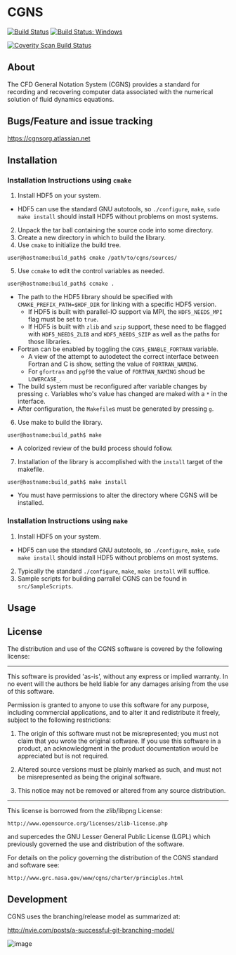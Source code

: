 # CGNS 
[![Build Status](https://travis-ci.org/CGNS/CGNS.svg?branch=develop)](https://travis-ci.org/CGNS/CGNS) 
[![Build Status: Windows](https://ci.appveyor.com/api/projects/status/jux83kxj0r234oy6?svg=true)](https://ci.appveyor.com/project/brtnfld/cgns)

<a href="https://scan.coverity.com/projects/cgns-cgns">
  <img alt="Coverity Scan Build Status"
       src="https://scan.coverity.com/projects/7923/badge.svg"/>
</a>

## About

The CFD General Notation System (CGNS) provides a standard for recording and recovering computer data associated with the numerical solution of fluid dynamics equations.

## Bugs/Feature and issue tracking

https://cgnsorg.atlassian.net

## Installation

### Installation Instructions using `cmake`

1. Install HDF5 on your system.
  - HDF5 can use the standard GNU autotools, so `./configure`, `make`, `sudo make install` should install HDF5 without problems on most systems.
2. Unpack the tar ball containing the source code into some directory.
3. Create a new directory in which to build the library.
4. Use `cmake` to initialize the build tree.
  ```shell
  user@hostname:build_path$ cmake /path/to/cgns/sources/
  ```
5. Use `ccmake` to edit the control variables as needed.
  ```shell
  user@hostname:build_path$ ccmake .
  ```
  - The path to the HDF5 library should be specified with `CMAKE_PREFIX_PATH=$HDF_DIR` for linking with a specific HDF5 version.
    - If HDF5 is built with parallel-IO support via MPI, the `HDF5_NEEDS_MPI` flag must be set to `true`.
    - If HDF5 is built with `zlib` and `szip` support, these need to be flagged with `HDF5_NEEDS_ZLIB` and `HDF5_NEEDS_SZIP` as well as the paths for those libraries.
  - Fortran can be enabled by toggling the `CGNS_ENABLE_FORTRAN` variable.
    - A view of the attempt to autodetect the correct interface between Fortran and C is show, setting the value of `FORTRAN_NAMING`.
    - For `gfortran` and `pgf90` the value of `FORTRAN_NAMING` shoud be `LOWERCASE_`.
  - The build system must be reconfigured after variable changes by pressing `c`. Variables who's value has changed are maked with a `*` in the interface.
  - After configuration, the `Makefile`s must be generated by pressing `g`.
6. Use make to build the library.
  ```shell
  user@hostname:build_path$ make
  ```
  - A colorized review of the build process should follow.
7. Installation of the library is accomplished with the `install` target of the makefile.
  ```shell
  user@hostname:build_path$ make install
  ```
  - You must have permissions to alter the directory where CGNS will be installed.

### Installation Instructions using `make`

1. Install HDF5 on your system.
  - HDF5 can use the standard GNU autotools, so `./configure`, `make`, `sudo make install` should install HDF5 without problems on most systems.
2.  Typically the standard `./configure`, `make`, `make install` will suffice.  
3. Sample scripts for building parrallel CGNS can be found in `src/SampleScripts`.

## Usage

## License

The distribution and use of the CGNS software is covered by the
following license:

-----------------------------------------------------------------------
This software is provided 'as-is', without any express or implied
warranty. In no event will the authors be held liable for any damages
arising from the use of this software.

Permission is granted to anyone to use this software for any purpose,
including commercial applications, and to alter it and redistribute it
freely, subject to the following restrictions:

1. The origin of this software must not be misrepresented; you must
   not claim that you wrote the original software. If you use this
   software in a product, an acknowledgment in the product documentation would be appreciated but is not required.

2. Altered source versions must be plainly marked as such, and must not be misrepresented as being the original software.

3.  This notice may not be removed or altered from any source distribution.

----------------------------------------------------------------------

This license is borrowed from the zlib/libpng License:

    http://www.opensource.org/licenses/zlib-license.php

and supercedes the GNU Lesser General Public License (LGPL) which
previously governed the use and distribution of the software.

For details on the policy governing the distribution of the CGNS
standard and software see:

    http://www.grc.nasa.gov/www/cgns/charter/principles.html

## Development
CGNS uses the branching/release model as summarized at:

http://nvie.com/posts/a-successful-git-branching-model/
  

![image](https://github.com/CGNS/cgns.github.io/blob/master/git-model.png)